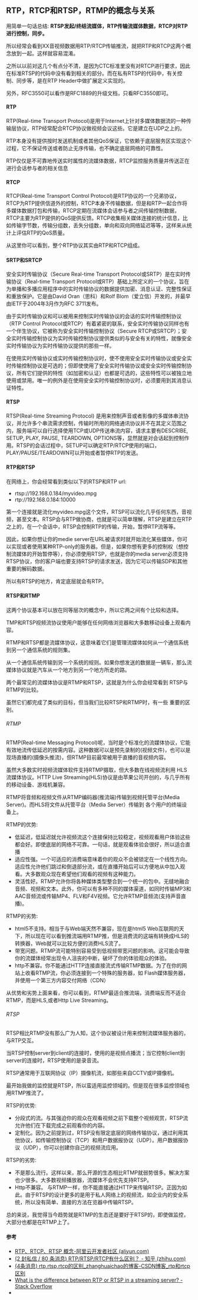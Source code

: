 ## RTP，RTCP和RTSP，RTMP的概念与关系

用简单一句话总结: **RTSP发起/终结流媒体，RTP传输流媒体数据，RTCP对RTP进行控制，同步。**

所以经常会看到XX音视频数据用RTP/RTCP传输推流，就把RTP和RTCP这两个概念放到一起。这样就容易混淆。

之所以以前对这几个有点分不清，是因为CTC标准里没有对RTCP进行要求，因此在标准RTSP的代码中没有看到相关的部分。而在私有RTSP的代码中，有关控制、同步等，是在RTP Header中做扩展定义实现的。

另外，RFC3550可以看作是RFC1889的升级文档，只看RFC3550即可。

#### RTP

RTP(Real-time Transport Protocol)是用于Internet上针对多媒体数据流的一种传输层协议，RTP经常配合RTCP协议做视频会议这些。它是建立在UDP之上的。

RTP本身没有提供按时发送机制或者其他QoS保证，它依赖于底层服务区实现这个过程，它不保证传送或者防止无序传输，也不确定底层网络的可靠性。

RTP仅仅是不可靠地传送实时属性的流媒体数据，RTCP监控服务质量并传送正在进行会话参与者的相关信息

#### RTCP

RTCP(Real-time Transport Control Protocol)是RTP协议的一个兄弟协议，RTCP为RTP提供信道外的控制，RTCP本身不传输数据，但是和RTP一起合作将多媒体数据打包和传输，RTCP定期在流媒体会话参与者之间传输控制数据，RTCP主要为RTP提供的QoS提供反馈。RTCP收集相关媒体连接的统计信息，比如传输字节数，传输分组数，丢失分组数，单向和双向网络延迟等等，这样来从统计上评估RTP的QoS质量。

从这里你可以看到，整个RTP协议其实由RTP和RTCP组成。

#### SRTP和SRTCP

安全实时传输协议（Secure Real-time Transport Protocol或SRTP）是在实时传输协议（Real-time Transport Protocol或RTP）基础上所定义的一个协议，旨在为单播和多播应用程序中的实时传输协议的数据提供加密、消息认证、完整性保证和重放保护。它是由David Oran（思科）和Rolf Blom（爱立信）开发的，并最早由IETF于2004年3月作为RFC 3711发布。

由于实时传输协议和可以被用来控制实时传输协议的会话的实时传输控制协议（RTP Control Protocol或RTCP）有着紧密的联系，安全实时传输协议同样也有一个伴生协议，它被称为安全实时传输控制协议（Secure RTCP或SRTCP）；安全实时传输控制协议为实时传输控制协议提供类似的与安全有关的特性，就像安全实时传输协议为实时传输协议提供的那些一样。

在使用实时传输协议或实时传输控制协议时，使不使用安全实时传输协议或安全实时传输控制协议是可选的；但即使使用了安全实时传输协议或安全实时传输控制协议，所有它们提供的特性（如加密和认证）也都是可选的，这些特性可以被独立地使用或禁用。唯一的例外是在使用安全实时传输控制协议时，必须要用到其消息认证特性。


#### RTSP

RTSP(Real-time Streaming Protocol) 是用来控制声音或者影像的多媒体串流协议，并允许多个串流需求控制，传输时所用的网络通讯协议并不在其定义范围之内，服务端可以自行选择使用TCP或UDP传送串流内容，请求主要有DESCRIBE, SETUP, PLAY, PAUSE, TEARDOWN, OPTIONS等，显然就是对会话起到控制作用。RTSP的会话过程中，SETUP可以确定RTP/RTCP使用的端口，PLAY/PAUSE/TEARDOWN可以开始或者暂停RTP的发送。


#### RTP和RTSP

在网络上，你会经常看到类似以下的RTSP和RTP url:

- rtsp://192.168.0.184/myvideo.mpg
- rtp://192.168.0.184:10000

第一个连接就是流化myvideo.mpg这个文件，RTSP可以流化几乎任何东西，音视频，甚至文本。RTSP会与RTP做协商，也就是可以简单理解，RTSP是建立在RTP之上的，在一个会话中，RTSP会控制RTP的传输，开始，暂停RTP流等等。

因此，如果你想让你的medie server在URL被请求时就开始流化某些媒体，你可以实现或者使用某种RTP-only的服务器。但是，如果你想有更多的控制权（想控制流媒体的开始暂停等），你必须使用RTSP，也就是你的media server必须支持RTSP协议，你的客户端也要支持RTSP的请求发送，因为它可以传输SDP和其他重要的解码数据。


所以有RTSP的地方，肯定底层就会有RTP。


#### RTSP和RTMP

这两个协议基本可以放在同等层次的概念中，所以它两之间有个比较和选择。

TMP和RTSP视频流协议使用户能够在任何网络浏览器和大多数移动设备上观看内容。

RTMP和RTSP都是流媒体协议，这意味着它们是管理流媒体如何从一个通信系统到另一个通信系统的规则集。

从一个通信系统传输到另一个系统的规则。如果你想发送的数据是一辆车，那么流媒体协议就是汽车从一个地方到另一个地方所走的路。


两个最常见的流媒体协议是RTMP和RTSP，这就是为什么你会经常看到 
RTSP与RTMP的比较。

虽然它们都完成了类似的目标，但当我们比较RTSP和RTMP时，有一些 
重要的区别。

###### RTMP

RTMP(Real-time Messaging Protocol)呢，当时是个标准化的流媒体协议，它能有效地流传低延迟的按需内容。这种数据可以是预先录制的(视频文件)，也可以是现场直播的(摄像头推流)，但RTMP目前最常被用于直播的音视频内容。

虽然大多数实时视频流媒体软件支持RTMP摄取，但大多数在线视频流利用 
HLS流媒体协议。HTTP Live Streaming(HLS)协议是由苹果公司开创的，与几乎所有的移动设备、游戏机兼容。

RTMP将音频和视频文件从RTMP编码器(推流端)传输到视频托管平台(Media Server)。而HLS将文件从托管平台（Media Server）传输到 各个用户的终端设备上。

RTMP的优势:
- 低延迟，低延迟就允许视频流这个连接保持比较稳定，视频观看用户体验这些都会好。即使底层的网络不可靠。一句话，就是观看体验会很好，所以适合直播
- 适应性强。一个可适应的消费端意味着你的观众不会被锁定在一个线性方向。适应性允许他们跳过和倒退部分流，或在直播开始后可以方便地从中加入观看。大多数观众现在希望他们观看的视频有这种能力。
- 灵活性好。RTMP允许你将各种媒体类型整合到一个统一的包中。无缝地融合音频、视频和文本。此外，你可以有多种不同的媒体渠道，如同时传输MP3和AAC音频流或传输MP4、FLV和F4V视频。它允许RTMP音频流(支持声音直播)。

RTMP的劣势:
- html5不支持。相当于与Web端天然不兼容，现在是html5 Web互联网的天下，所以现在可以看到推流端用RTMP推，但是消费流的这端有转换成HLS的转换器，Web就可以比较方便的消费HLS流了。
- 带宽问题。RTMP流可能特别容易受到低视频带宽问题的影响。这可能会导致你的流媒体经常出现令人沮丧的中断，破坏了你的体验观众的体验。
- http不兼容。你不能通过HTTP连接直接流式传输RTMP数据。为了在你的网站上收看RTMP流，你必须连接到一个特殊的服务器，如 Flash媒体服务器，并使用一个第三方内容交付网络（CDN）

从优势和劣势上面来看，你可以看到，RTMP最适合推流端，消费端反而不适合RTMP，而是HLS,或者Http Live Streaming。

###### RTSP

RTSP相比RTMP没有那么广为人知，这个协议被设计用来控制流媒体服务器的，与RTP交互。

当RTSP控制server到client的连接时，使用的是视频点播流；当它控制client到server的连接时，RTSP使用的是录音流。

RTSP通常用于互联网协议（IP）摄像机流，如那些来自CCTV或IP摄像机。

最开始我做的监控就是RTSP，所以蛮适用监控领域的。但是现在很多监控领域也用RTMP推流了。

RTSP的优势:
- 分段式的流。与其强迫你的观众在观看视频之前下载整个视频观赏，RTSP流允许他们在下载完成之前观看你的内容。
- 定制化。因为之前提到过，RTSP没有限定底层的网络传输协议，通过利用其他协议，如传输控制协议（TCP）和用户数据报协议（UDP）。用户数据报协议（UDP），你可以创建你自己的视频流应用。

RTSP的劣势:
- 不是那么流行。这样以来，那么开源的生态相比RTMP就弱势很多。解决方案也少很多。大多数视频播放器，流媒体不会优先支持RTSP。
- Http不兼容。 与RTMP一样，你不能直接通过HTTP来传输RTSP。正因为如此。由于RTSP的设计更多的是用于私人网络上的视频流，如企业内的安全系统，所以没有简单、直接的方法在览器中传输RTSP。



总的来说，我觉得当今趋势就是RTMP的生态还是要好于RTSP的，即使做监控，大部分也都是在RTMP上了。



#### 参考

- [RTP、RTCP、RTSP 概念-阿里云开发者社区 (aliyun.com)](https://developer.aliyun.com/article/48045)
- [(2 封私信 / 80 条消息) RTP/RTSP/RTCP有什么区别？ - 知乎 (zhihu.com)](https://www.zhihu.com/question/20278635)
- [(4条消息) rtp,rtsp,rtcp的区别_zhanghuaichao的博客-CSDN博客_rtp和rtcp区别](https://blog.csdn.net/zhanghuaichao/article/details/103211053)
- [What is the difference between RTP or RTSP in a streaming server? - Stack Overflow](https://stackoverflow.com/questions/4303439/what-is-the-difference-between-rtp-or-rtsp-in-a-streaming-server)
- 


